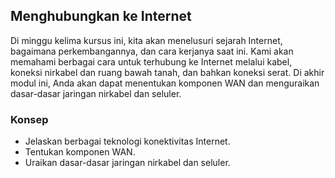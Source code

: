 ## Menghubungkan ke Internet

Di minggu kelima kursus ini, kita akan menelusuri sejarah Internet, bagaimana perkembangannya, dan cara kerjanya saat ini. Kami akan memahami berbagai cara untuk terhubung ke Internet melalui kabel, koneksi nirkabel dan ruang bawah tanah, dan bahkan koneksi serat. Di akhir modul ini, Anda akan dapat menentukan komponen WAN dan menguraikan dasar-dasar jaringan nirkabel dan seluler.

### Konsep 

* Jelaskan berbagai teknologi konektivitas Internet.
* Tentukan komponen WAN.
* Uraikan dasar-dasar jaringan nirkabel dan seluler.
